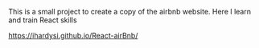 This is a small project to create a copy of the airbnb website. Here I learn and train React skills

https://ihardysi.github.io/React-airBnb/
